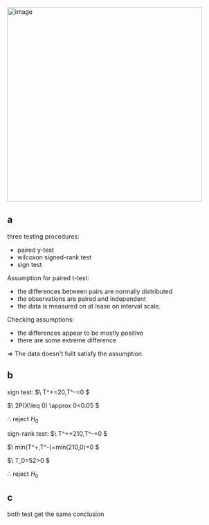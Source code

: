 <img width="450" alt="image" src="https://github.com/user-attachments/assets/6a456f31-fd62-4fb9-8a97-0986e507b746" />

## a
three testing procedures:
-  paired y-test
-  wilcoxon signed-rank test
-  sign test

Assumption for paired t-test:
-  the differences between pairs are normally distributed
-  the observations are paired and independent
-  the data is measured on at lease on interval scale.

Checking assumptions:
-  the differences appear to be mostly positive
-  there are some extreme difference

$\Rightarrow$ The data doesn't fullt satisfy the assumption.

## b
sign test:
$\ T^+=20,T^-=0 \$

$\ 2P(X\leq 0) \approx 0<0.05 \$

$\therefore$ reject $H_0$


sign-rank test:
$\ T^+=210,T^-=0 \$

$\ min(T^+,T^-)=min(210,0)=0 \$

$\ T_0=52>0 \$

$\therefore$ reject $H_0$

## c
both test get the same conclusion
